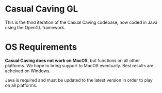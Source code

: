 # Casual Caving GL

This is the third iteration of the Casual Caving codebase, now coded in Java using the OpenGL framework.

# OS Requirements

**Casual Caving does not work on MacOS**, but functions on all other platforms. We hope to bring support to MacOS eventually. Best results are acheived on Windows.

Java is required and must be updated to the latest version in order to play on all platforms.
